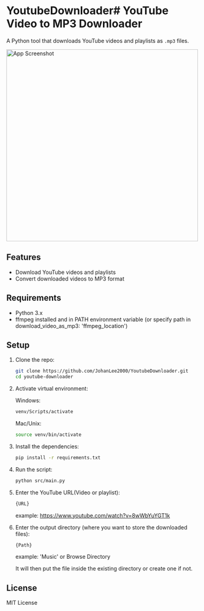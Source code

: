 # YoutubeDownloader# YouTube Video to MP3 Downloader

A Python tool that downloads YouTube videos and playlists as `.mp3` files.

<img src="images/screenshot.png" alt="App Screenshot" width="500"/>

## Features
- Download YouTube videos and playlists
- Convert downloaded videos to MP3 format

## Requirements
- Python 3.x
- ffmpeg installed and in PATH environment variable (or specify path in download_video_as_mp3: 'ffmpeg_location')

## Setup
1. Clone the repo:
    ```bash
    git clone https://github.com/JohanLee2000/YoutubeDownloader.git
    cd youtube-downloader
    ```

2. Activate virtual environment:

    Windows:
    ```bash
    venv/Scripts/activate
    ```

    Mac/Unix:
    ```bash
    source venv/bin/activate
    ```
 

3. Install the dependencies:
    ```bash
    pip install -r requirements.txt
    ```

4. Run the script:
    ```bash
    python src/main.py
    ```

5. Enter the YouTube URL(Video or playlist):
    ```bash
    {URL}
    ```
    example: https://www.youtube.com/watch?v=8wWbYuYGT1k

6. Enter the output directory (where you want to store the downloaded files):
    ```bash
    {Path}
    ```
    example: 'Music' or Browse Directory

    It will then put the file inside the existing directory or create one if not.

## License
MIT License
